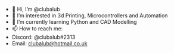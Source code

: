 - 👋 Hi, I’m @clubalub
- 👀 I’m interested in 3d Printing, Microcontrollers and Automation 
- 🌱 I’m currently learning Python and CAD Modelling
- 📫 How to reach me: 
- Discord: @clubalub#2313
- Email: clubalub@hotmail.co.uk
